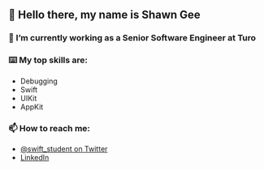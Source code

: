 ## 👋 Hello there, my name is Shawn Gee

### 🔨 I’m currently working as a Senior Software Engineer at Turo

### ⌨️ My top skills are:
- Debugging
- Swift
- UIKit
- AppKit

### 📫 How to reach me: 
- [@swift_student on Twitter](https://twitter.com/swift_student)
- [LinkedIn](https://www.linkedin.com/in/shawngee/)

